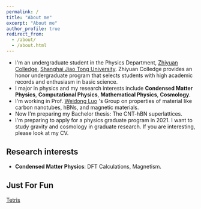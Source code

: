 ```yaml
---
permalink: /
title: "About me"
excerpt: "About me"
author_profile: true
redirect_from: 
  - /about/
  - /about.html
---
```


+ I'm an undergraduate student in the Physics Department, [Zhiyuan Colledge](https://zhiyuan.sjtu.edu.cn/), [Shanghai Jiao Tong University](https:sjtu.edu.cn/). Zhiyuan Colledge provides an honor undergraduate program that selects students with high academic records and enthusiasm in basic science.
+ I major in physics and my research interests include **Condensed Matter Physics**, **Computational Physics**, **Mathematical Physics**, **Cosmology**.
+ I'm working in Prof. [Weidong Luo](http://www.physics.sjtu.edu.cn/wdluo) 's Group on properties of material like carbon nanotubes, hBNs, and magnetic materials. 
+ Now I'm preparing my Bachelor thesis: The CNT-hBN superlattices.
+ I'm preparing to apply for a physics graduate program in 2021. I want to study gravity and cosmology in graduate research. If you are interesting, please look at my CV. 
  
## Research interests
* **Condensed Matter Physics**: DFT Calculations, Magnetism.


## Just For Fun
[Tetris](tetris/tetris.html)